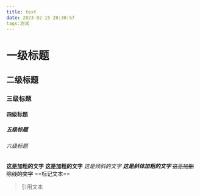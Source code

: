 ```yaml
---
title: text
date: 2023-02-15 20:30:57
tags:测试
---
```


# 一级标题
## 二级标题
### 三级标题
#### 四级标题
##### 五级标题
###### 六级标题


**这是加粗的文字** __这是加粗的文字__
*这是倾斜的文字*
***这是斜体加粗的文字***
~~这是加删除线的文字~~
==标记文本==
> 引用文本